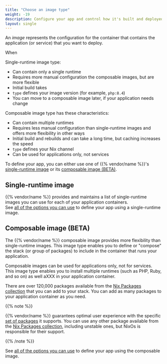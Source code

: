 ```yaml
---
title: "Choose an image type"
weight: -19
description: Configure your app and control how it's built and deployed on {{% vendor/name %}}.
layout: single
---
```


<!-- 
Jul20205 WORK IN PROGRESS 
The point of this topic is to help the user to decide which type to choose
- rework this topic make it clear when you choose one instead of the other (a table, if possible)
- add "image" definition here and also in the glossary
- link to use cases
- mention the level of support for both types
-->

An _image_ represents the configuration for the container that contains the application (or service) that you want to deploy. 

When 

Single-runtime image type: 
- Can contain only a single runtime
- Requires more manual configuration the composable images, but are more flexible
- Initial build takes
- `type` defines your image version (for example, `php:8.4`)
- You can move to a composable image later, if your application needs change

Composable image type has these characteristics: 
- Can contain multiple runtimes
- Requires less manual configuration than single-runtime images and offers more flexibility in other ways
- Initial build and rebuilds and can take a long time,<!-- a few minutes? --> but caching increases the speed <!-- clarify this -->
- `type` defines your Nix channel
- Can be used for applications only, not services <!-- what about workers? -->


<!-- add a feature/comparison table, if appropriate - easier to read for user 
| Feature              | Single-runtime image | Composable image | 
|----------------------|----------------------|------------------|
|   Support            |                      |                  | 
|   `type`             |                      |                  | 
|                  |                      |                  | 

-->

<!-- JUL20205 kept the original content below for now -->
To define your app, you can either use one of {{% vendor/name %}}'s [single-runtime image](/create-apps/app-reference/single-runtime-image.md)
or its [composable image (BETA)](/create-apps/app-reference/composable-image.md).

## Single-runtime image

{{% vendor/name %}} provides and maintains a list of single-runtime images you can use for each of your application containers.</br>
See [all of the options you can use](/create-apps/app-reference/single-runtime-image.md) to define your app using a single-runtime image.

## Composable image (BETA)

The {{% vendor/name %}} composable image provides more flexibility than single-runtime images. This image type enables you to define or "compose" the stack (or group of packages) to include in the container that runs your application. 

Composable images can be used for applications only, not for services. This image type enables you to install multiple runtimes (such as PHP, Ruby, and so on) as well aXXX in your application container.

<!-- orig sentence below, now in included in first para 
When using a composable image, you can define a stack (or group of packages) for your application container to use. 
-->

There are over 120,000 packages available from the [Nix Packages collection](https://search.nixos.org/) that you can add to your stack.
You can add as many packages to your application container as you need.

{{% note %}}

{{% vendor/name %}} guarantees optimal user experience with the specific [set of packages](/create-apps/app-reference/composable-image.md#supported-nix-packages) it supports.
You can use any other package available from the [Nix Packages collection](https://search.nixos.org/), including unstable ones,
but NixOs is responsible for their support.

{{% /note %}}

See [all of the options you can use](/create-apps/app-reference/composable-image.md) to define your app using the composable image.
